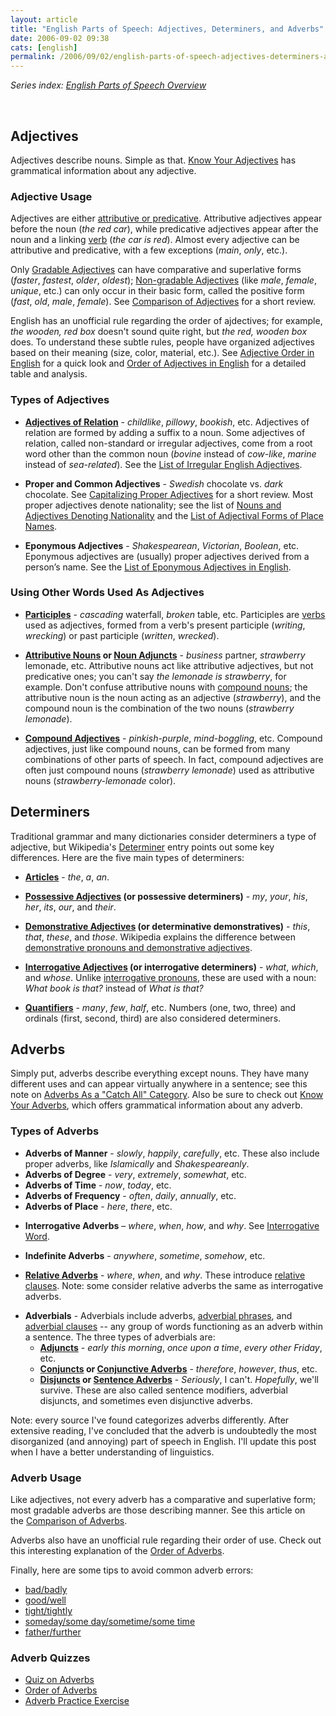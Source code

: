 ```yaml
---
layout: article
title: "English Parts of Speech: Adjectives, Determiners, and Adverbs"
date: 2006-09-02 09:38
cats: [english]
permalink: /2006/09/02/english-parts-of-speech-adjectives-determiners-and-adverbs/
---
```

<em>Series index: </em><a href="http://learningnerd.com/2006/08/28/english-parts-of-speech-overview/"><em>English Parts of Speech Overview</em></a>

<p class="MsoNormal">&nbsp;</p>
<h2>Adjectives</h2>
Adjectives describe nouns. Simple as that. <a target="_blank" href="http://www.grammarstation.com/KnowyourAdjectives.html">Know Your Adjectives</a> has grammatical information about any adjective.
<h3>Adjective Usage</h3>
Adjectives are either <a target="_blank" href="http://en.wikipedia.org/wiki/Adjective#Attributive_and_predicative" title="Wikipedia - Adjective - Attributive and Predicative">attributive or predicative</a>. Attributive adjectives appear before the noun (<em>the red car</em>), while predicative adjectives appear after the noun and a linking <a href="http://learningnerd.com/2006/08/31/english-parts-of-speech-verbs/" title="Verbs">verb</a> (<em>the car is red</em>). Almost every adjective can be attributive and predicative, with a few exceptions (<em>main</em>, <em>only</em>, etc.).

Only <a target="_blank" href="http://www.arts.gla.ac.uk/SESLL/EngLang/LILT/gradadj.htm">Gradable Adjectives</a> can have comparative and superlative forms (<em>faster</em>, <em>fastest</em>, <em>older</em>, <em>oldest</em>); <a target="_blank" href="http://www.arts.gla.ac.uk/SESLL/EngLang/LILT/nongradadj.htm">Non-gradable Adjectives</a> (like <em>male</em>, <em>female</em>, <em>unique</em>, etc.) can only occur in their basic form, called the positive form (<em>fast</em>, <em>old</em>, <em>male</em>, <em>female</em>). See <a target="_blank" href="http://www.ego4u.com/en/cram-up/grammar/adjectives-adverbs/adjectives">Comparison of Adjectives</a> for a short review.

English has an unofficial rule regarding the order of ajdectives; for example, <em>the wooden, red box</em> doesn't sound quite right, but <em>the red, wooden box</em> does. To understand these subtle rules, people have organized adjectives based on their meaning (size, color, material, etc.). See <a target="_blank" href="http://www-users.cs.york.ac.uk/~susan/cyc/a/adj.htm">Adjective Order in English</a> for a quick look and <a target="_blank" href="http://www.angelfire.com/wi3/englishcorner/grammar/rules/adjord.html">Order of Adjectives in English</a> for a detailed table and analysis.
<h3>Types of Adjectives</h3>
<ul>
	<li><a target="_blank" href="http://en.wikipedia.org/wiki/Adjective#Adjectives_of_relation"><strong>Adjectives of Relation</strong></a> - <em>childlike</em>, <em>pillowy</em>, <em>bookish</em>, etc. Adjectives of relation are formed by adding a suffix to a noun. Some adjectives of relation, called non-standard or irregular adjectives, come from a root word other than the common noun (<em>bovine</em> instead of <em>cow-like</em>, <em>marine</em> instead of <em>sea-related</em>). See the <a target="_blank" href="http://en.wikipedia.org/wiki/List_of_irregular_English_adjectives">List of Irregular English Adjectives</a>.</li>
</ul>
<ul>
	<li><strong>Proper and Common Adjectives</strong> - <em>Swedish </em>chocolate vs. <em>dark</em> chocolate. See <a target="_blank" href="http://englishplus.com/grammar/00000048.htm">Capitalizing Proper Adjectives</a> for a short review. Most proper adjectives denote nationality; see the list of <a target="_blank" href="http://web.archive.org/web/20050319094237/http://nsdsa.phdnswc.navy.mil/mspecs/docs/styleman2000/chapter_txt-17.html#17t5">Nouns and Adjectives Denoting Nationality</a> and the <a target="_blank" href="http://en.wikipedia.org/wiki/List_of_adjectival_forms_of_place_names">List of Adjectival Forms of Place Names</a>.</li>
</ul>
<ul>
	<li><strong>Eponymous Adjectives</strong> - <em>Shakespearean</em>, <em>Victorian</em>, <em>Boolean</em>, etc. Eponymous adjectives are (usually) proper adjectives derived from a person’s name. See the <a target="_blank" href="http://en.wikipedia.org/wiki/List_of_eponymous_adjectives_in_English">List of Eponymous Adjectives in English</a>.</li>
</ul>
<h3><a name="other" title="other"></a>Using Other Words Used As Adjectives</h3>
<ul>
	<li><a target="_blank" href="http://owl.english.purdue.edu/handouts/grammar/g_verbals.html#participles" title="Gerunds, Participles, and Infinitives - Participles"><strong>Participles</strong></a> - <em>cascading</em> waterfall, <em>broken</em> table, etc. Participles are <a href="http://learningnerd.com/2006/08/31/english-parts-of-speech-verbs/" title="Verbs">verbs</a> used as adjectives, formed from a verb's present participle (<em>writing</em>, <em>wrecking</em>) or past participle (<em>written</em>, <em>wrecked</em>).</li>
</ul>
<ul>
	<li><a target="_blank" href="http://dictionary.reference.com/help/faq/language/d26.html" title="Dictionary.com Word FAQs - What is the difference between an attributive noun and an adjective?"><strong>Attributive Nouns</strong></a><strong> or </strong><a target="_blank" href="http://www.bartleby.com/68/41/4141.html" title="The Columbia Guide to Standard American English - Noun Adjunct"><strong>Noun Adjuncts</strong></a> - <em>business </em>partner, <em>strawberry </em>lemonade, etc. Attributive nouns act like attributive adjectives, but not predicative ones; you can't say <em>the lemonade is strawberry</em>, for example. Don't confuse attributive nouns with <a target="_blank" href="http://en.wikipedia.org/wiki/English_compound#Compound_nouns" title="Wikipedia - English Compound - Compound Nouns">compound nouns</a>; the attributive noun is the noun acting as an adjective (<em>strawberry</em>), and the compound noun is the combination of the two nouns (<em>strawberry lemonade</em>).</li>
</ul>
<ul>
	<li><a target="_blank" href="http://en.wikipedia.org/wiki/English_compound#Compound_adjectives" title="Wikipedia - English Compound - Compound Adjectives"><strong>Compound Adjectives</strong></a> - <em>pinkish-purple</em>, <em>mind-boggling</em>, etc. Compound adjectives, just like compound nouns, can be formed from many combinations of other parts of speech. In fact, compound adjectives are often just compound nouns (<em>strawberry lemonade</em>) used as attributive nouns (<em>strawberry-lemonade</em> color).</li>
</ul>
<h2>Determiners</h2>
Traditional grammar and many dictionaries consider determiners a type of adjective, but Wikipedia's <a target="_blank" href="http://en.wikipedia.org/wiki/Determiner">Determiner</a> entry points out some key differences. Here are the five main types of determiners:
<ul>
	<li><a target="_blank" href="http://owl.english.purdue.edu/owl/resource/540/01/" title="How to Use Articles"><strong>Articles</strong></a> - <em>the</em>, <em>a</em>, <em>an</em>.</li>
</ul>
<ul>
	<li><a target="_blank" href="http://en.wikipedia.org/wiki/Possessive_adjective" title="Wikipedia - Possessive Adjective"><strong>Possessive Adjectives</strong></a><strong> (or possessive determiners)</strong> - <em>my</em>, <em>your</em>, <em>his</em>, <em>her</em>, <em>its</em>, <em>our</em>, and <em>their</em>.</li>
</ul>
<ul>
	<li><a target="_blank" href="http://en.wiktionary.org/wiki/demonstrative_determiner" title="Wiktionary - Demonstrative Determiner"><strong>Demonstrative Adjectives</strong></a><strong> (or determinative demonstratives)</strong> - <em>this</em>, <em>that</em>, <em>these</em>, and <em>those</em>. Wikipedia explains the difference between <a target="_blank" href="http://en.wikipedia.org/wiki/Demonstrative#Determinative_adjectives_and_pronouns" title="Wikipedia - Demonstrative - Determinative Adjectives and Pronouns">demonstrative pronouns and demonstrative adjectives</a>.</li>
</ul>
<ul>
	<li><a target="_blank" href="http://books.google.com/books?vid=ISBN1901197123&amp;id=C1-fk11qGj4C&amp;pg=PA130&amp;lpg=PA130&amp;dq=interrogative+determiner&amp;sig=_pYM31ECyBEMBLQuxdCKliuxpys" title="Google Book Search - Explore Essential English: Grammar, Structure, and Style of Good English"><strong>Interrogative Adjectives</strong></a><strong> (or interrogative determiners)</strong> - <em>what</em>, <em>which</em>, and <em>whose</em>. Unlike <a target="_blank" href="http://englishplus.com/grammar/00000342.htm">interrogative pronouns</a>, these are used with a noun: <em>What book is that?</em> instead of <em>What is that?</em></li>
</ul>
<ul>
	<li><a target="_blank" href="http://www.usingenglish.com/glossary/quantifier.html" title="UsingEnglish.com Glossary - Quantifier"><strong>Quantifiers</strong></a> - <em>many</em>, <em>few</em>, <em>half</em>, etc. Numbers (one, two, three) and ordinals (first, second, third) are also considered determiners.</li>
</ul>
<h2><a name="adverbs" title="adverbs"></a>Adverbs</h2>
Simply put, adverbs describe everything except nouns. They have many different uses and can appear virtually anywhere in a sentence; see this note on <a target="_blank" href="http://en.wikipedia.org/wiki/Adverb#Adverbs_as_a_.22catch_all.22_category" title="Wikipedia - Adverb - Adverbs As a Catch All Category">Adverbs As a "Catch All" Category</a>. Also be sure to check out <a target="_blank" href="http://www.grammarstation.com/KnowYourAdverbs.html">Know Your Adverbs</a>, which offers grammatical information about any adverb.
<h3>Types of Adverbs</h3>
<ul>
	<li><strong>Adverbs of Manner</strong> - <em>slowly</em>, <em>happily</em>, <em>carefully</em>, etc. These also include proper adverbs, like <em>Islamically</em> and <em>Shakespeareanly</em>.</li>
	<li><strong>Adverbs of Degree</strong> - <em>very</em>, <em>extremely</em>, <em>somewhat</em>, etc.</li>
	<li><strong>Adverbs of Time</strong> - <em>now</em>, <em>today</em>, etc.</li>
	<li><strong>Adverbs of Frequency</strong> - <em>often</em>, <em>daily</em>, <em>annually</em>, etc.</li>
	<li><strong>Adverbs of Place</strong> - <em>here</em>, <em>there</em>, etc.</li>
</ul>
<ul>
	<li><strong>Interrogative Adverbs</strong> – <em>where</em>, <em>when</em>, <em>how</em>, and <em>why</em>. See <a target="_blank" href="http://en.wikipedia.org/wiki/Interrogative_word">Interrogative Word</a>.</li>
</ul>
<ul>
	<li><strong>Indefinite Adverbs</strong> - <em>anywhere</em>, <em>sometime</em>, <em>somehow</em>, etc.</li>
</ul>
<ul>
	<li><a target="_blank" href="http://www.edufind.com/english/grammar/ADVERBS11.cfm"><strong>Relative Adverbs</strong></a> - <em>where</em>, <em>when</em>, and <em>why</em>. These introduce <a href="http://learningnerd.com/2006/09/08/english-grammar-types-of-clauses/" title="Types of Clauses">relative clauses</a>. Note: some consider relative adverbs the same as interrogative adverbs.</li>
</ul>
<ul>
	<li><strong><a name="adverbials" title="adverbials"></a>Adverbials</strong> - Adverbials include adverbs, <a href="http://learningnerd.com/2006/09/06/english-grammar-types-of-phrases/" title="Types of Phrases">adverbial phrases</a>, and <a href="http://learningnerd.com/2006/09/08/english-grammar-types-of-clauses/" title="Types of Clauses">adverbial clauses</a> -- any group of words functioning as an adverb within a sentence. The three types of adverbials are:
<ul>
	<li><a target="_blank" href="http://en.wikipedia.org/wiki/Adjunct"><strong>Adjuncts</strong></a> - <em>early this morning</em>, <em>once upon a time</em>, <em>every other Friday</em>, etc.</li>
	<li><a target="_blank" href="http://en.wikipedia.org/wiki/Conjunct"><strong>Conjuncts</strong></a><strong> or </strong><a target="_blank" href="http://grammar.uoregon.edu/conjunctions/conjunctive.html"><strong>Conjunctive Adverbs</strong></a> - <em>therefore</em>, <em>however</em>, <em>thus</em>, etc.</li>
	<li><a target="_blank" href="http://en.wikipedia.org/wiki/Disjunct_%28linguistics%29"><strong>Disjuncts</strong></a><strong> or </strong><a target="_blank" href="http://www.bartleby.com/68/90/5390.html" title="The Columbia Guide to Standard American English - Sentence Adverbs"><strong>Sentence Adverbs</strong></a> - <em>Seriously</em>, I can't. <em>Hopefully</em>, we'll survive. These are also called sentence modifiers, adverbial disjuncts, and sometimes even disjunctive adverbs.</li>
</ul>
</li>
</ul>
Note: every source I've found categorizes adverbs differently. After extensive reading, I've concluded that the adverb is undoubtedly the most disorganized (and annoying) part of speech in English. I'll update this post when I have a better understanding of linguistics.
<h3>Adverb Usage</h3>
Like adjectives, not every adverb has a comparative and superlative form; most gradable adverbs are those describing manner. See this article on the <a target="_blank" href="http://www.lousywriter.com/adverbs_comparison.php">Comparison of Adverbs</a>.

Adverbs also have an unofficial rule regarding their order of use. Check out this interesting explanation of the <a target="_blank" href="http://fieldyweb.tripod.com/teaching/grammar/adv.htm#order">Order of Adverbs</a>.

Finally, here are some tips to avoid common adverb errors:
<ul>
	<li><a target="_blank" href="http://www.bartleby.com/64/C003/041.html" title="The American Heritage Book of English Usage - bad/badly">bad/badly</a></li>
	<li><a target="_blank" href="http://www.wsu.edu:8080/~brians/errors/good.html" title="Common Errors in English - good/well">good/well</a> </li>
	<li><a target="_blank" href="http://www.bartleby.com/64/C003/0283.html" title="The American Heritage Book of English Usage - tight/tightly">tight/tightly</a></li>
	<li><a target="_blank" href="http://www.bartleby.com/64/C003/0272.html" title="The American Heritage Book of English Usage - someday/some day/sometime/some time">someday/some day/sometime/some time</a></li>
	<li><a target="_blank" href="http://www.bartleby.com/64/C003/0121.html" title="The American Heritage Book of English Usage - farther/further">father/further</a></li>
</ul>
<h3>Adverb Quizzes</h3>
<ul>
	<li><a target="_blank" href="http://grammar.ccc.commnet.edu/grammar/cgi-shl/quiz.pl/adverbs_quiz.htm">Quiz on Adverbs</a></li>
	<li><a target="_blank" href="http://grammar.ccc.commnet.edu/grammar/quizzes/magnets/adv_magnets.htm">Order of Adverbs</a></li>
	<li><a target="_blank" href="http://grammar.uoregon.edu/adverbs/advpractice.html">Adverb Practice Exercise</a></li>
</ul>
